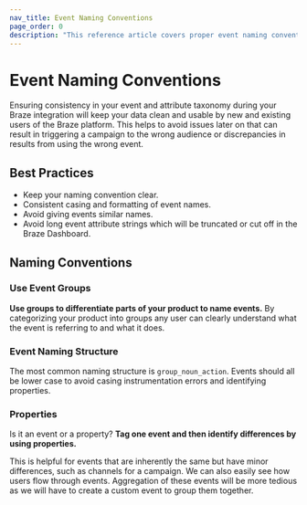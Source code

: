 ```yaml
---
nav_title: Event Naming Conventions
page_order: 0
description: "This reference article covers proper event naming conventions and best practices."
---
```


# Event Naming Conventions
Ensuring consistency in your event and attribute taxonomy during your Braze integration will keep your data clean and usable by new and existing users of the Braze platform. This helps to avoid issues later on that can result in triggering a campaign to the wrong audience or discrepancies in results from using the wrong event.

## Best Practices
- Keep your naming convention clear.
- Consistent casing and formatting of event names.
- Avoid giving events similar names.
- Avoid long event attribute strings which will be truncated or cut off in the Braze Dashboard.

## Naming Conventions

### Use Event Groups

__Use groups to differentiate parts of your product to name events.__ By categorizing your product into groups any user can clearly understand what the event is referring to and what it does.

### Event Naming Structure

The most common naming structure is `group_noun_action`. Events should all be lower case to avoid casing instrumentation errors and identifying properties.

### Properties

Is it an event or a property? __Tag one event and then identify differences by using properties.__

This is helpful for events that are inherently the same but have minor differences, such as channels for a campaign. We can also easily see how users flow through events. Aggregation of these events will be more tedious as we will have to create a custom event to group them together.
